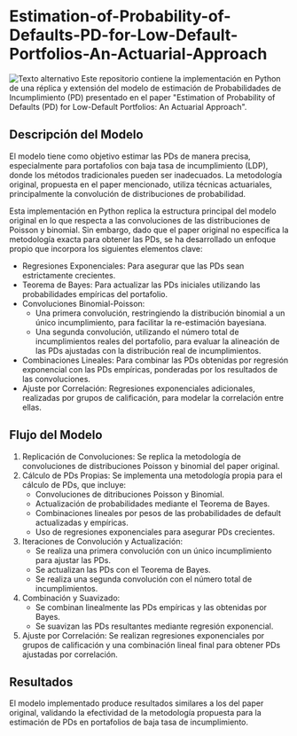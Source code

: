 # Estimation-of-Probability-of-Defaults-PD-for-Low-Default-Portfolios-An-Actuarial-Approach
![Texto alternativo](https://blogger.googleusercontent.com/img/b/R29vZ2xl/AVvXsEgw6QnTOfrvvSDm1h5v9AUdm9H5yVx0EiHWfjqkyuXKRwQQocoIg4lqssbrmzZeHZpAQSG2hXkv8pRZkKVNYAAlRxRjJp6W7touKt0cwbYzl4cORoxSkbE1I9MrqWjgDiFn8VGHKAMwp9O0sYLHnd0WojRn82w1fNbimvsxuEIKmJGE7CqE_f-BQA/w640-h360/Default-Probability.jpg)
Este repositorio contiene la implementación en Python de una réplica y extensión del modelo de estimación de Probabilidades de Incumplimiento (PD) presentado en el paper "Estimation of Probability of Defaults (PD) for Low-Default Portfolios: An Actuarial Approach".

##   Descripción del Modelo

El modelo tiene como objetivo estimar las PDs de manera precisa, especialmente para portafolios con baja tasa de incumplimiento (LDP), donde los métodos tradicionales pueden ser inadecuados. La metodología original, propuesta en el paper mencionado, utiliza técnicas actuariales, principalmente la convolución de distribuciones de probabilidad.

Esta implementación en Python replica la estructura principal del modelo original en lo que respecta a las convoluciones de las distribuciones de Poisson y binomial. Sin embargo, dado que el paper original no especifica la metodología exacta para obtener las PDs, se ha desarrollado un enfoque propio que incorpora los siguientes elementos clave:

* Regresiones Exponenciales: Para asegurar que las PDs sean estrictamente crecientes.
* Teorema de Bayes: Para actualizar las PDs iniciales utilizando las probabilidades empíricas del portafolio.
* Convoluciones Binomial-Poisson:
    * Una primera convolución, restringiendo la distribución binomial a un único incumplimiento, para facilitar la re-estimación bayesiana.
    * Una segunda convolución, utilizando el número total de incumplimientos reales del portafolio, para evaluar la alineación de las PDs ajustadas con la distribución real de incumplimientos.
* Combinaciones Lineales: Para combinar las PDs obtenidas por regresión exponencial con las PDs empíricas, ponderadas por los resultados de las convoluciones.
* Ajuste por Correlación: Regresiones exponenciales adicionales, realizadas por grupos de calificación, para modelar la correlación entre ellas.

##   Flujo del Modelo

1.  Replicación de Convoluciones: Se replica la metodología de convoluciones de distribuciones Poisson y binomial del paper original.
2.  Cálculo de PDs Propias: Se implementa una metodología propia para el cálculo de PDs, que incluye:
    * Convoluciones de ditribuciones Poisson y Binomial.
    * Actualización de probabilidades mediante el Teorema de Bayes.
    * Combinaciones lineales por pesos de las probabilidades de default actualizadas y empíricas.
    * Uso de regresiones exponenciales para asegurar PDs crecientes.
3.  Iteraciones de Convolución y Actualización:
    * Se realiza una primera convolución con un único incumplimiento para ajustar las PDs.
    * Se actualizan las PDs con el Teorema de Bayes.
    * Se realiza una segunda convolución con el número total de incumplimientos.
4.  Combinación y Suavizado:
    * Se combinan linealmente las PDs empíricas y las obtenidas por Bayes.
    * Se suavizan las PDs resultantes mediante regresión exponencial.
5.  Ajuste por Correlación: Se realizan regresiones exponenciales por grupos de calificación y una combinación lineal final para obtener PDs ajustadas por correlación.

##   Resultados

El modelo implementado produce resultados similares a los del paper original, validando la efectividad de la metodología propuesta para la estimación de PDs en portafolios de baja tasa de incumplimiento.

